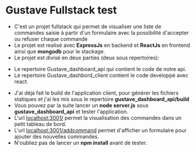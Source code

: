 # Gustave Fullstack test 
+ C'est un projet fullstack qui permet de visualiser une liste de commandes saisie à partir d'un formulaire avec la possibilité d'accepter ou refuser chaque commande
+ Le projet est realisé avec **ExpressJs** en backend et **ReactJs** en frontend ainsi que **mongodb** pour le stackage.
+ Le projet est divisé en deux parties (deux sous repertoires):
- Le repertoire Gustave_dashboard_api qui contient le code de notre api.
- Le repertoire Gustave_dashbord_client contient le code developpé avec react.
+ J'ai déja fait le build de l'application client, pour générer les fichiers statiques et j'ai les mis sous le repertoire **gustave_dashboard_api/build**  
+ Vous pouvez par la suite lancer un **node server.js** sous **gustave_dashboard_api** et tester l'application.
+ L'url 
[localhost:3001/](localhost:3001/) 
permet la visualisation des commandes dans un petit tableau de bord.
+ L'url 
[localhost:3001/addcommand](localhost:3001/addcommand) 
permet d'afficher un formulaire pour ajouter des nouvelles commandes.
+ N'oubliez pas de lancer un **npm install** avant de tester.
